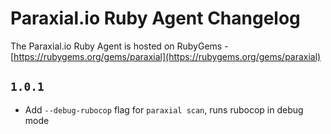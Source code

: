 # Paraxial.io Ruby Agent Changelog 

The Paraxial.io Ruby Agent is hosted on RubyGems - [https://rubygems.org/gems/paraxial](https://rubygems.org/gems/paraxial)

## `1.0.1`
- Add `--debug-rubocop` flag for `paraxial scan`, runs rubocop in debug mode
